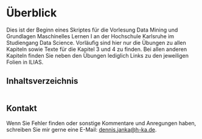 # Überblick
Dies ist der Beginn eines Skriptes für die Vorlesung Data Mining und Grundlagen Maschinelles Lernen I an der Hochschule Karlsruhe im Studiengang Data Science. Vorläufig sind hier nur die Übungen zu allen Kapiteln sowie Texte für die Kapitel 3 und 4 zu finden. Bei allen anderen Kapiteln finden Sie neben den Übungen lediglich Links zu den jeweiligen Folien in ILIAS.

## Inhaltsverzeichnis
```{tableofcontents}
```

<!-- ## Notation
Naturgemäß werden Sie in diesem Mathe-Skript mit vielen Symbolen konfrontiert. Um Ihnen den Weg durch diesen algebraischen Dschungel zu erleichtern (was ist Zahl, was ist Vektor?), wird in diesem Skript folgende Notation angewendet. 
- **Lateinische Kleinbuchstaben** wie $x$, $y$, $a$ usw. bezeichnen (meist reelle) Zahlen.
- **Fettgedruckte, lateinische Kleinbuchstaben** wie $\v x$, $\v y$, $\v a$ usw. bezeichnen Vektoren im $\R^n$. Deren Komponenten sind reelle Zahlen und werden mit einem Subscript indiziert (und sind nicht fettgedruckt, sind ja Zahlen):
  \begin{align*}
    \v x=\bmat x_1\\x_2\\\vdots\\x_n\emat
  \end{align*}
- **Fettgedruckte, lateinische Großbuchstaben** wie $\m A$, $\m X$, $\m H$ usw. bezeichnen $m\times n$-Matrizen. Deren Einträge (reelle Zahlen) sind die zugehörigen Kleinbuchstaben (nicht fettgedruckt) und werden mit zwei Subscripten indiziert:
  \begin{align*}
    \m A=\bmat a_{11} & a_{12} & \cdots & a_{1n}\\
                a_{21} & \cdots & \cdots & \\
                \vdots &  &      & \vdots\\
                a_{m1} & \cdots & \cdots & a_{mn}\emat
  \end{align*}
- **Griechische Kleinbuchstaben** wie $\alpha$, $\lambda$, $\mu$ usw. bezeichnen reelle Zahlen.
- Iterationszähler in iterativen Verfahren (Gradientenverfahren u.ä.) werden mit einem **Superscript in eckigen Klammern** indiziert: So bezeichnet $\v x^{[k]}$ den Vektor $\v x$ während der $k$-ten Iteration.
 -->
 
## Kontakt
Wenn Sie Fehler finden oder sonstige Kommentare und Anregungen haben, schreiben Sie mir gerne eine E-Mail: dennis.janka@h-ka.de.